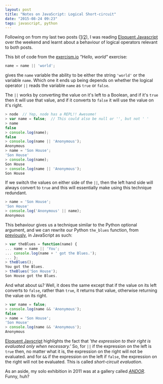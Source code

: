 ```yaml
---
layout: post
title: "Notes on JavaScript: Logical Short-circuit"
date: "2015-08-24 09:23"
tags: javascript, python
---
```

Following on from my last two posts ([1][onePost]/[2][twoPost]), I was reading [Eloquent Javascript][ej] over the weekend and learnt about a behaviour of logical operators relevant to both posts.
<!--more-->

This bit of code from the [exercism.io][exercism] *"Hello, world"* exercise:

```javascript
name = name || 'world';
```

gives the `name` variable the ability to be either the string `'world'` or the variable `name`.  Which one it ends up being depends on whether the logical operator `||` reads the variable `name` as `true` or `false`.

The `||` works by converting the value on it's left to a Boolean, and if it's `true` then it will use that value, and if it converts to `false` it will use the value on it's right.

```javascript
> node  // Yep, node has a REPL!! Awesome!
> var name = false;  // This could also be null or '', but not ' '
> name
false
> console.log(name);
false
> console.log(name || 'Anonymous');
Anonymous
> name = 'Son House';
'Son House'
> console.log(name);
Son House
> console.log(name || 'Anonymous');
Son House
```

If we switch the values on either side of the `||`, then the left hand side will always convert to `true` and this will essentially make using this technique redundant.

```javascript
> name = 'Son House';
'Son House'
> console.log('Anonymous' || name);
Anonymous
```

This behaviour gives us a technique similar to the Python optional argument, and we can rewrite our Python `the_blues` function, from [previously][twoPost], in JavaScript as such:

```javascript
> var theBlues = function(name) {
... name = name || 'You';
... console.log(name + ' got the Blues.');
... };
> theBlues();
You got the Blues.
> theBlues('Son House');
Son House got the Blues.
```

And what about `&&`?  Well, it does the same except that if the value on its left converts to `false`, rather than `true`, it returns that value, otherwise returning the value on its right.

```javascript
> var name = false;
> console.log(name && 'Anonymous');
false
> name = 'Son House';
'Son House'
> console.log(name && 'Anonymous');
Anonymous
```

[Eloquent Javscript][ej] highlights the fact that *'the expression to their right is evaluated only when necessary.'* So, for `||` if the expression on the left is `true` then, no matter what it is, the expression on the right will not be evaluated.  and for `&&` if the expression on the left if `false`, the expression on the right will not be evaluated. This is called *short-circuit evaluation*.

As an aside, my solo exhibition in 2011 was at a gallery called [*ANDOR*][andor]. Funny, huh?


[onePost]: https://bordeltabernacle.github.io/2015/08/21/node-dipping-toes.html
[twoPost]: https://bordeltabernacle.github.io/2015/08/21/python-function-arguments.html
[ej]:       http://eloquentjavascript.net/
[exercism]: http://exercism.io/
[andor]: http://www.creativeandorcultural.com/index.php/nobodys-fault-but-mine-yours-ours-mine
